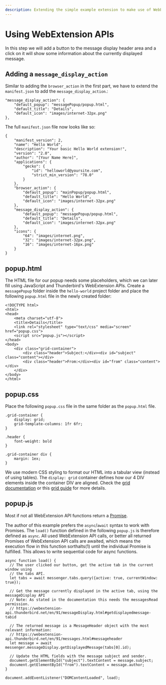 ```yaml
---
description: Extending the simple example extension to make use of WebExtension APIs.
---
```


# Using WebExtension APIs

In this step we will add a button to the message display header area and a click on it will show some information about the currently displayed message.

## Adding a `message_display_action`

Similar to adding the `browser_action` in the first part, we have to extend the `manifest.json` to add the `message_display_action`.:

```
"message_display_action": {
    "default_popup": "messagePopup/popup.html",
    "default_title": "Details",
    "default_icon": "images/internet-32px.png"
},
```

The full `manifest.json` file now looks like so:

```
{
    "manifest_version": 2,
    "name": "Hello World",
    "description": "Your basic Hello World extension!",
    "version": "2.0",
    "author": "[Your Name Here]",
    "applications": {
        "gecko": {
            "id": "helloworld@yoursite.com",
            "strict_min_version": "78.0"
        }
    },
    "browser_action": {
        "default_popup": "mainPopup/popup.html",
        "default_title": "Hello World",
        "default_icon": "images/internet-32px.png"
    },
    "message_display_action": {
        "default_popup": "messagePopup/popup.html",
        "default_title": "Details",
        "default_icon": "images/internet-32px.png"
    },
    "icons": {
        "64": "images/internet.png",
        "32": "images/internet-32px.png",
        "16": "images/internet-16px.png"
    }
}
```

## popup.html

The HTML file for our popup needs some placeholders, which we can later fill using JavaScript and Thunderbird's WebExtension APIs. Create a `messagePopup` folder inside the `hello-world` project folder and place the following `popup.html` file in the newly created folder:

```
<!DOCTYPE html>
<html>
<head>
    <meta charset="utf-8">
    <title>Details</title>
    <link rel="stylesheet" type="text/css" media="screen" href="popup.css">
    <script src="popup.js"></script>
</head>
<body>
    <div class="grid-container">
        <div class="header">Subject:</div><div id="subject" class="content"></div>
        <div class="header">From:</div><div id="from" class="content"></div>
    </div>
</body>
</html>
```

## popup.css

Place the following `popup.css` file in the same folder as the `popup.html` file.

```
.grid-container {
    display: grid;
    grid-template-columns: 1fr 6fr;
}

.header {
    font-weight: bold
}

.grid-container div {
    margin: 1ex;
}
```

We use modern CSS styling to format our HTML into a tabular view (instead of using tables). The `display: grid` container defines how our 4 DIV elements inside the container DIV are aligned. Check the [grid documentation](https://developer.mozilla.org/de/docs/Web/CSS/CSS_Grid_Layout) or this [grid guide](https://css-tricks.com/snippets/css/complete-guide-grid/) for more details.

## popup.js

Most if not all WebExtension API functions return a [Promise](https://developer.mozilla.org/en-US/docs/Web/JavaScript/Guide/Using_promises).

The author of this example prefers the `async`/`await` syntax to work with Promises. The `load()` function defined in the following `popup.js` is therefore defined as `async`. All used WebExtension API calls, or better all returned Promises of WebExtension API calls are awaited, which means the execution flow in this function sorthalts(1) until the individual Promise is fulfilled. This allows to write sequential code for async functions.

```
async function load() {
  // The user clicked our button, get the active tab in the current window using
  // the tabs API.
  let tabs = await messenger.tabs.query({active: true, currentWindow: true});

  // Get the message currently displayed in the active tab, using the messageDisplay API
  // Note: As stated in the documentation this needs the messagesRead permission.
  // https://webextension-api.thunderbird.net/en/91/messageDisplay.html#getdisplayedmessage-tabid

  // The returned message is a MessageHeader object with the most relevant information:
  // https://webextension-api.thunderbird.net/en/91/messages.html#messageheader
  let message = await messenger.messageDisplay.getDisplayedMessage(tabs[0].id);

  // Update the HTML fields with the message subject and sender.
  document.getElementById("subject").textContent = message.subject;
  document.getElementById("from").textContent = message.author;
}

document.addEventListener("DOMContentLoaded", load);
```
